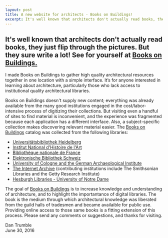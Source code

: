 ```yaml
---
layout: post
title: A new website for architects - Books on Buildings!
excerpt: It's well known that architects don't actually read books, they just flip through the pictures. But they sure write a lot! See for yourself at Books on Buildings.
---
```


## It's well known that architects don't actually read books, they just flip through the pictures. But they sure write a lot! See for yourself at [Books on Buildings.][1]


I made Books on Buildings to gather high quality architectural resources together in one location with a simple interface. It’s for anyone interested in learning about architecture, particularly those who lack access to institutional quality architectural libraries.


Books on Buildings doesn't supply new content; everything was already available from the many good institutions engaged in the cost/labor-intensive process of digitizing their collections. But visiting even a handful of sites to find material is inconvenient, and the experience was fragmented because each application has a different interface. Also, a subject-specific collection makes discovering relevant material easier. The [Books on Buildings][1] catalog was collected from the following libraries:
	
	
* [Universitätsbibliothek Heidelberg][2]
* [Institut National d'Histoire de l'Art][3]
* [Bibliothèque nationale de France][4]
* [Elektronische Bibliothek Schweiz][5]
* [University of Cologne and the German Archaeological Institute][6]
* [The Internet Archive][7]  (contributing institutions include The Smithsonian Libraries and the Getty Research Institute)
* [Hesburgh Libraries - University of Notre Dame][8]


The goal of [Books on Buildings][1] is to increase knowledge and understanding of architecture, and to highlight the importantance of digital libraries. The book is the medium through which architectural knowledge was liberated from the guild halls of tradesmen and became availaible for public use. Providing online access to those same books is a fitting extension of this process. Please send any comments or suggestions, and thanks for visiting. 


Dan Trumble  
June 30, 2016

[1]: http://dtlib.github.io
[2]: http://www.ub.uni-heidelberg.de/
[3]: http://bibliotheque.inha.fr/iguana/www.main.cls?surl=bibliotheque-inha
[4]: http://gallica.bnf.fr/
[5]: http://www.e-rara.ch/
[6]: http://arachne.uni-koeln.de/drupal/
[7]: https://archive.org/details/texts
[8]: http://library.nd.edu/architecture/DigitizedRareBooks.shtml
